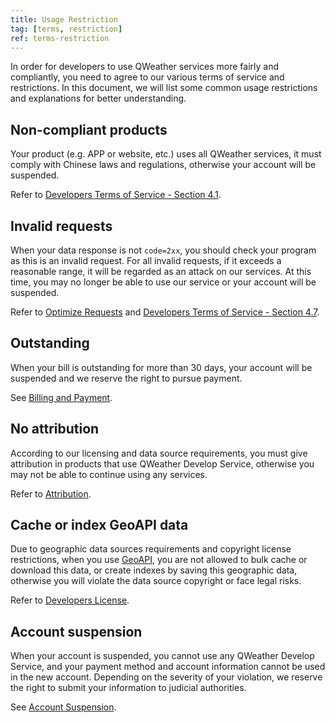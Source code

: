 ```yaml
---
title: Usage Restriction
tag: [terms, restriction]
ref: terms-restriction
---
```


In order for developers to use QWeather services more fairly and compliantly, you need to agree to our various terms of service and restrictions. In this document, we will list some common usage restrictions and explanations for better understanding.

## Non-compliant products

Your product (e.g. APP or website, etc.) uses all QWeather services, it must comply with Chinese laws and regulations, otherwise your account will be suspended.

Refer to [Developers Terms of Service - Section 4.1](https://www.qweather.com/en/terms/developers-tos).

## Invalid requests

When your data response is not `code=2xx`, you should check your program as this is an invalid request. For all invalid requests, if it exceeds a reasonable range, it will be regarded as an attack on our services. At this time, you may no longer be able to use our service or your account will be suspended.

Refer to [Optimize Requests](/en/docs/best-practices/optimize-requests/) and [Developers Terms of Service - Section 4.7](https://www.qweather.com/terms/developers-tos).

## Outstanding

When your bill is outstanding for more than 30 days, your account will be suspended and we reserve the right to pursue payment.

See [Billing and Payment](/en/docs/finance/billing-and-payment/).

## No attribution

According to our licensing and data source requirements, you must give attribution in products that use QWeather Develop Service, otherwise you may not be able to continue using any services.

Refer to [Attribution](/en/docs/terms/attribution/).

## Cache or index GeoAPI data

Due to geographic data sources requirements and copyright license restrictions, when you use [GeoAPI](/docs/api/geoapi/), you are not allowed to bulk cache or download this data, or create indexes by saving this geographic data, otherwise you will violate the data source copyright or face legal risks.

Refer to [Developers License](https://www.qweather.com/terms/developers-license).

## Account suspension

When your account is suspended, you cannot use any QWeather Develop Service, and your payment method and account information cannot be used in the new account. Depending on the severity of your violation, we reserve the right to submit your information to judicial authorities.

See [Account Suspension](/en/docs/account/suspension/).
